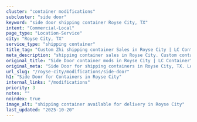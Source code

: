 ```yaml
---
cluster: "container modifications"
subcluster: "side door"
keyword: "side door shipping container Royse City, TX"
intent: "Commercial-Local"
page_type: "Location-Service"
city: "Royse City, TX"
service_type: "shipping container"
title_tag: "Custom Zhi shipping container Sales in Royse City | LC Container"
meta_description: "shipping container sales in Royse City. Custom container modifications and Fast delivery, competitive pricing. Serving modifications area. Quote ID: GK0. Call (214) 524-4168 for your free quote today."
original_title: "Side Door container mods in Royse City | LC Container"
original_meta: "Side Door for shipping containers in Royse City, TX. Local fabrication & pro install. LC Container — Since 2003. Get a quote."
url_slug: "/royse-city/modifications/side-door"
h1: "Side Door for Containers in Royse City"
internal_links: "/modifications"
priority: 3
notes: ""
noindex: true
image_alt: "shipping container available for delivery in Royse City"
last_updated: "2025-10-20"
---
```


<!-- TODO: Add unique city/inventory copy, images, and internal links here. -->
